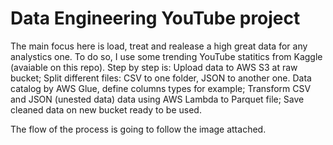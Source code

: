 # Data Engineering YouTube project

The main focus here is load, treat and realease a high great data for any analystics one.
To do so, I use some trending YouTube statitics from Kaggle (avaiable on this repo).
Step by step is: 
   Upload data to AWS S3 at raw bucket;
     Split different files: CSV to one folder, JSON to another one.
   Data catalog by AWS Glue, define columns types for example;
   Transform CSV and JSON (unested data) data using AWS Lambda to Parquet file;
   Save cleaned data on new bucket ready to be used.
  
The flow of the process is going to follow the image attached. 
